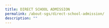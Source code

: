 ```yaml
---
title: DIRECT SCHOOL ADMISSION
permalink: /about-sgs/direct-school-admission/
description: ""
---
```




